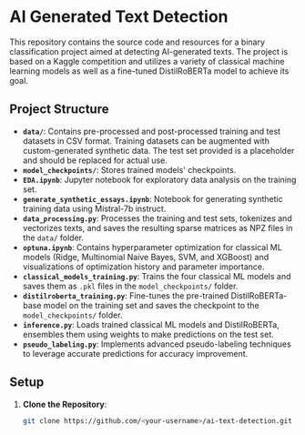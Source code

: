 # AI Generated Text Detection

This repository contains the source code and resources for a binary classification project aimed at detecting AI-generated texts. The project is based on a Kaggle competition and utilizes a variety of classical machine learning models as well as a fine-tuned DistilRoBERTa model to achieve its goal.

## Project Structure

- **`data/`**: Contains pre-processed and post-processed training and test datasets in CSV format. Training datasets can be augmented with custom-generated synthetic data. The test set provided is a placeholder and should be replaced for actual use.
- **`model_checkpoints/`**: Stores trained models' checkpoints.
- **`EDA.ipynb`**: Jupyter notebook for exploratory data analysis on the training set.
- **`generate_synthetic_essays.ipynb`**: Notebook for generating synthetic training data using Mistral-7b instruct.
- **`data_processing.py`**: Processes the training and test sets, tokenizes and vectorizes texts, and saves the resulting sparse matrices as NPZ files in the `data/` folder.
- **`optuna.ipynb`**: Contains hyperparameter optimization for classical ML models (Ridge, Multinomial Naive Bayes, SVM, and XGBoost) and visualizations of optimization history and parameter importance.
- **`classical_models_training.py`**: Trains the four classical ML models and saves them as `.pkl` files in the `model_checkpoints/` folder.
- **`distilroberta_training.py`**: Fine-tunes the pre-trained DistilRoBERTa-base model on the training set and saves the checkpoint to the `model_checkpoints/` folder.
- **`inference.py`**: Loads trained classical ML models and DistilRoBERTa, ensembles them using weights to make predictions on the test set.
- **`pseudo_labeling.py`**: Implements advanced pseudo-labeling techniques to leverage accurate predictions for accuracy improvement.

## Setup

1. **Clone the Repository**:
   ```sh
   git clone https://github.com/<your-username>/ai-text-detection.git
